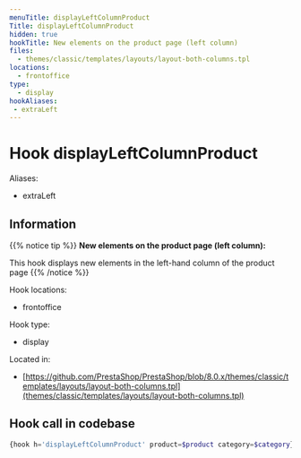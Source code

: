 ```yaml
---
menuTitle: displayLeftColumnProduct
Title: displayLeftColumnProduct
hidden: true
hookTitle: New elements on the product page (left column)
files:
  - themes/classic/templates/layouts/layout-both-columns.tpl
locations:
  - frontoffice
type:
  - display
hookAliases:
 - extraLeft
---
```


# Hook displayLeftColumnProduct

Aliases: 
 - extraLeft



## Information

{{% notice tip %}}
**New elements on the product page (left column):** 

This hook displays new elements in the left-hand column of the product page
{{% /notice %}}

Hook locations: 
  - frontoffice

Hook type: 
  - display

Located in: 
  - [https://github.com/PrestaShop/PrestaShop/blob/8.0.x/themes/classic/templates/layouts/layout-both-columns.tpl](themes/classic/templates/layouts/layout-both-columns.tpl)

## Hook call in codebase

```php
{hook h='displayLeftColumnProduct' product=$product category=$category}
```